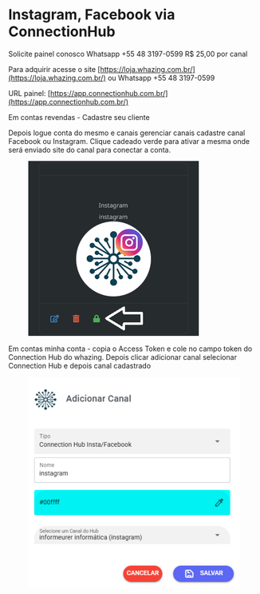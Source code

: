 # Instagram, Facebook via ConnectionHub

Solicite painel conosco Whatsapp +55 48 3197-0599 R$ 25,00 por canal

Para adquirir acesse o site [https://loja.whazing.com.br/](https://loja.whazing.com.br/) ou Whatsapp +55 48 3197-0599

URL painel: [https://app.connectionhub.com.br/](https://app.connectionhub.com.br/)

Em contas revendas - Cadastre seu cliente

Depois logue conta do mesmo e canais gerenciar canais cadastre canal Facebook ou Instagram. Clique cadeado verde para ativar a mesma onde será enviado site do canal para conectar a conta.

<figure><img src="../.gitbook/assets/image (25).png" alt=""><figcaption></figcaption></figure>

Em contas minha conta - copia o Access Token e cole no campo token do Connection Hub do whazing. Depois clicar adicionar canal selecionar Connection Hub e depois canal cadastrado

<figure><img src="../.gitbook/assets/image (26).png" alt=""><figcaption></figcaption></figure>
